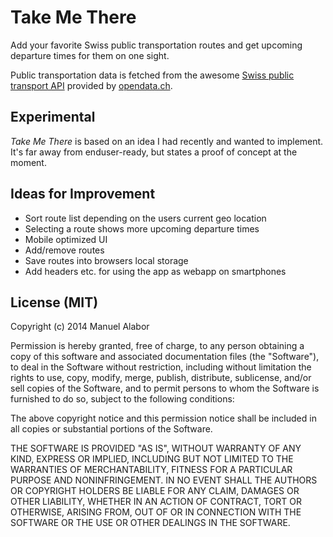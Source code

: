 # Take Me There
Add your favorite Swiss public transportation routes and get upcoming departure times for them on one sight.

Public transportation data is fetched from the awesome [Swiss public transport API](http://transport.opendata.ch/) provided by [opendata.ch](http://opendata.ch/).


## Experimental
*Take Me There* is based on an idea I had recently and wanted to implement.
It's far away from enduser-ready, but states a proof of concept at the moment.


## Ideas for Improvement
* Sort route list depending on the users current geo location
* Selecting a route shows more upcoming departure times
* Mobile optimized UI
* Add/remove routes
* Save routes into browsers local storage
* Add headers etc. for using the app as webapp on smartphones


## License (MIT)
Copyright (c) 2014 Manuel Alabor

Permission is hereby granted, free of charge, to any person obtaining a copy of this software and associated documentation files (the "Software"), to deal in the Software without restriction, including without limitation the rights to use, copy, modify, merge, publish, distribute, sublicense, and/or sell copies of the Software, and to permit persons to whom the Software is furnished to do so, subject to the following conditions:

The above copyright notice and this permission notice shall be included in all copies or substantial portions of the Software.

THE SOFTWARE IS PROVIDED "AS IS", WITHOUT WARRANTY OF ANY KIND, EXPRESS OR IMPLIED, INCLUDING BUT NOT LIMITED TO THE WARRANTIES OF MERCHANTABILITY, FITNESS FOR A PARTICULAR PURPOSE AND NONINFRINGEMENT. IN NO EVENT SHALL THE AUTHORS OR COPYRIGHT HOLDERS BE LIABLE FOR ANY CLAIM, DAMAGES OR OTHER LIABILITY, WHETHER IN AN ACTION OF CONTRACT, TORT OR OTHERWISE, ARISING FROM, OUT OF OR IN CONNECTION WITH THE SOFTWARE OR THE USE OR OTHER DEALINGS IN THE SOFTWARE.